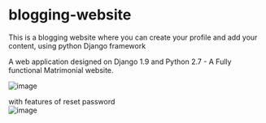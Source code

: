 # blogging-website
This is a blogging website where you can create your profile and add your content, using python Django framework


A web application designed on Django 1.9 and Python 2.7 - A Fully functional Matrimonial website.


![image](https://user-images.githubusercontent.com/43827080/96281263-b5b76a80-0ff6-11eb-8abd-3e92ff02f8a6.png)

with features of reset password  
![image](https://user-images.githubusercontent.com/43827080/96281489-03cc6e00-0ff7-11eb-83c7-fb8ddde3538a.png)
